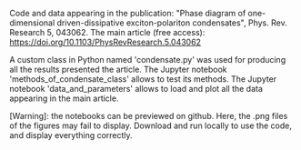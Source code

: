 Code and data appearing in the publication: "Phase diagram of one-dimensional driven-dissipative exciton-polariton condensates", Phys. Rev. Research 5, 043062.
The main article (free access): https://doi.org/10.1103/PhysRevResearch.5.043062

A custom class in Python named 'condensate.py' was used for producing all the results presented the article.
The Jupyter notebook 'methods_of_condensate_class' allows to test its methods.
The Jupyter notebook 'data_and_parameters' allows to load and plot all the data appearing in the main article.

[Warning]: the notebooks can be previewed on github. Here, the .png files of the figures may fail to display.
Download and run locally to use the code, and display everything correctly.
